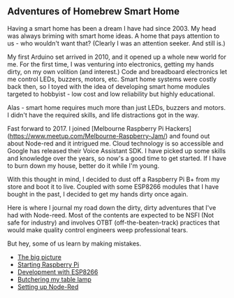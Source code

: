 ## Adventures of Homebrew Smart Home

Having a smart home has been a dream I have had since 2003. My head was always briming with smart home ideas. A home that pays attention to us - who wouldn't want that? (Clearly I was an attention seeker. And still is.) 

My first Arduino set arrived in 2010, and it opened up a whole new world for me. For the first time, I was venturing into electronics, getting my hands dirty, on my own volition (and interest.) Code and breadboard electronics let me control LEDs, buzzers, motors, etc. Smart home systems were costly back then, so I toyed with the idea of developing smart home modules targeted to hobbyist - low cost and low reliability but highly educational.

Alas - smart home requires much more than just LEDs, buzzers and motors. I didn't have the required skills, and life distractions got in the way.  

Fast forward to 2017. I joined [Melbourne Raspberry Pi Hackers] (https://www.meetup.com/Melbourne-Raspberry-Jam/) and found out about Node-red and it intrigued me. Cloud technology is so accessible and Google has released their Voice Assistant SDK. I have picked up some skills and knowledge over the years, so now's a good time to get started. If I have to burn down my house, better do it while I'm young.

With this thought in mind, I decided to dust off a Raspberry Pi B+ from my store and boot it to live. Coupled with some ESP8266 modules that I have bought in the past, I decided to get my hands dirty once again. 

Here is where I journal my road down the dirty, dirty adventures that I've had with Node-reed. Most of the contents are expected to be NSFI (Not safe for industry) and involves OTBT (off-the-beaten-track) practices that would make quality control engineers weep professional tears. 
 
 
But hey, some of us learn by making mistakes. 

 - [The big picture](https://thebest404pageever.com)
 - [Starting Raspberry Pi](https://thebest404pageever.com)
 - [Development with ESP8266](https://thebest404pageever.com)
 - [Butchering my table lamp](https://thebest404pageever.com)
 - [Setting up Node-Red](https://thebest404pageever.com)


